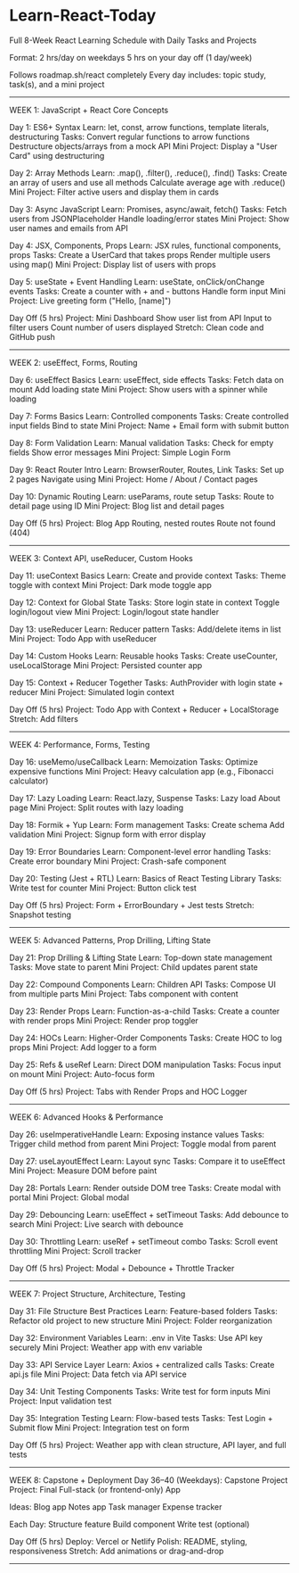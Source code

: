 # Learn-React-Today
Full 8-Week React Learning Schedule with Daily Tasks and Projects


Format:
2 hrs/day on weekdays
5 hrs on your day off (1 day/week)


Follows roadmap.sh/react completely
Every day includes: topic study, task(s), and a mini project




---
WEEK 1: JavaScript + React Core Concepts


Day 1: ES6+ Syntax
Learn: let, const, arrow functions, template literals, destructuring
Tasks:
Convert regular functions to arrow functions
Destructure objects/arrays from a mock API
Mini Project: Display a "User Card" using destructuring



Day 2: Array Methods
Learn: .map(), .filter(), .reduce(), .find()
Tasks:
Create an array of users and use all methods
Calculate average age with .reduce()
Mini Project: Filter active users and display them in cards



Day 3: Async JavaScript
Learn: Promises, async/await, fetch()
Tasks:
Fetch users from JSONPlaceholder
Handle loading/error states
Mini Project: Show user names and emails from API



Day 4: JSX, Components, Props
Learn: JSX rules, functional components, props
Tasks:
Create a UserCard that takes props
Render multiple users using map()
Mini Project: Display list of users with props



Day 5: useState + Event Handling
Learn: useState, onClick/onChange events
Tasks:
Create a counter with + and - buttons
Handle form input
Mini Project: Live greeting form ("Hello, [name]")



Day Off (5 hrs)
Project: Mini Dashboard
Show user list from API
Input to filter users
Count number of users displayed
Stretch: Clean code and GitHub push




---
WEEK 2: useEffect, Forms, Routing


Day 6: useEffect Basics
Learn: useEffect, side effects
Tasks:
Fetch data on mount
Add loading state
Mini Project: Show users with a spinner while loading



Day 7: Forms Basics
Learn: Controlled components
Tasks:
Create controlled input fields
Bind to state
Mini Project: Name + Email form with submit button



Day 8: Form Validation
Learn: Manual validation
Tasks:
Check for empty fields
Show error messages
Mini Project: Simple Login Form



Day 9: React Router Intro
Learn: BrowserRouter, Routes, Link
Tasks:
Set up 2 pages
Navigate using <Link>
Mini Project: Home / About / Contact pages



Day 10: Dynamic Routing
Learn: useParams, route setup
Tasks:
Route to detail page using ID
Mini Project: Blog list and detail pages



Day Off (5 hrs)
Project: Blog App
Routing, nested routes
Route not found (404)





---

WEEK 3: Context API, useReducer, Custom Hooks


Day 11: useContext Basics
Learn: Create and provide context
Tasks:
Theme toggle with context
Mini Project: Dark mode toggle app



Day 12: Context for Global State
Tasks:
Store login state in context
Toggle login/logout view
Mini Project: Login/logout state handler



Day 13: useReducer
Learn: Reducer pattern
Tasks:
Add/delete items in list
Mini Project: Todo App with useReducer



Day 14: Custom Hooks
Learn: Reusable hooks
Tasks:
Create useCounter, useLocalStorage
Mini Project: Persisted counter app



Day 15: Context + Reducer Together
Tasks:
AuthProvider with login state + reducer
Mini Project: Simulated login context



Day Off (5 hrs)
Project: Todo App with Context + Reducer + LocalStorage
Stretch: Add filters




---
WEEK 4: Performance, Forms, Testing


Day 16: useMemo/useCallback
Learn: Memoization
Tasks:
Optimize expensive functions
Mini Project: Heavy calculation app (e.g., Fibonacci calculator)



Day 17: Lazy Loading
Learn: React.lazy, Suspense
Tasks:
Lazy load About page
Mini Project: Split routes with lazy loading



Day 18: Formik + Yup
Learn: Form management
Tasks:
Create schema
Add validation
Mini Project: Signup form with error display



Day 19: Error Boundaries
Learn: Component-level error handling
Tasks:
Create error boundary
Mini Project: Crash-safe component



Day 20: Testing (Jest + RTL)
Learn: Basics of React Testing Library
Tasks:
Write test for counter
Mini Project: Button click test



Day Off (5 hrs)
Project: Form + ErrorBoundary + Jest tests
Stretch: Snapshot testing




---


WEEK 5: Advanced Patterns, Prop Drilling, Lifting State


Day 21: Prop Drilling & Lifting State
Learn: Top-down state management
Tasks:
Move state to parent
Mini Project: Child updates parent state



Day 22: Compound Components
Learn: Children API
Tasks:
Compose UI from multiple parts
Mini Project: Tabs component with content



Day 23: Render Props
Learn: Function-as-a-child
Tasks:
Create a counter with render props
Mini Project: Render prop toggler



Day 24: HOCs
Learn: Higher-Order Components
Tasks:
Create HOC to log props
Mini Project: Add logger to a form



Day 25: Refs & useRef
Learn: Direct DOM manipulation
Tasks:
Focus input on mount
Mini Project: Auto-focus form



Day Off (5 hrs)
Project: Tabs with Render Props and HOC Logger




---


WEEK 6: Advanced Hooks & Performance


Day 26: useImperativeHandle
Learn: Exposing instance values
Tasks:
Trigger child method from parent
Mini Project: Toggle modal from parent



Day 27: useLayoutEffect
Learn: Layout sync
Tasks:
Compare it to useEffect
Mini Project: Measure DOM before paint



Day 28: Portals
Learn: Render outside DOM tree
Tasks:
Create modal with portal
Mini Project: Global modal



Day 29: Debouncing
Learn: useEffect + setTimeout
Tasks:
Add debounce to search
Mini Project: Live search with debounce



Day 30: Throttling
Learn: useRef + setTimeout combo
Tasks:
Scroll event throttling
Mini Project: Scroll tracker



Day Off (5 hrs)
Project: Modal + Debounce + Throttle Tracker




---


WEEK 7: Project Structure, Architecture, Testing


Day 31: File Structure Best Practices
Learn: Feature-based folders
Tasks:
Refactor old project to new structure
Mini Project: Folder reorganization



Day 32: Environment Variables
Learn: .env in Vite
Tasks:
Use API key securely
Mini Project: Weather app with env variable



Day 33: API Service Layer
Learn: Axios + centralized calls
Tasks:
Create api.js file
Mini Project: Data fetch via API service



Day 34: Unit Testing Components
Tasks:
Write test for form inputs
Mini Project: Input validation test



Day 35: Integration Testing
Learn: Flow-based tests
Tasks:
Test Login + Submit flow
Mini Project: Integration test on form



Day Off (5 hrs)
Project: Weather app with clean structure, API layer, and full tests




---


WEEK 8: Capstone + Deployment
Day 36–40 (Weekdays): Capstone Project
Project: Final Full-stack (or frontend-only) App


Ideas:
Blog app
Notes app
Task manager
Expense tracker



Each Day:
Structure feature
Build component
Write test (optional)




Day Off (5 hrs)
Deploy: Vercel or Netlify
Polish: README, styling, responsiveness
Stretch: Add animations or drag-and-drop




---




